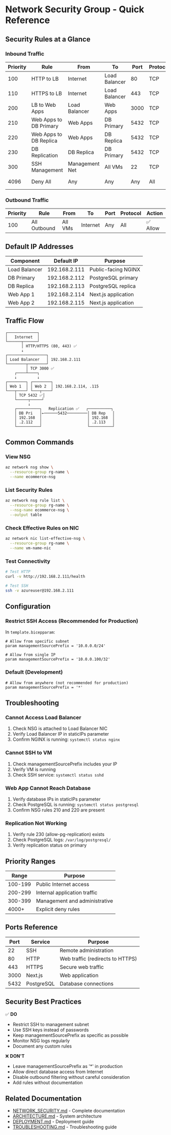# Network Security Group - Quick Reference

## Security Rules at a Glance

### Inbound Traffic

| Priority | Rule | From | To | Port | Protocol | Action |
|----------|------|------|-----|------|----------|--------|
| 100 | HTTP to LB | Internet | Load Balancer | 80 | TCP | ✅ Allow |
| 110 | HTTPS to LB | Internet | Load Balancer | 443 | TCP | ✅ Allow |
| 200 | LB to Web Apps | Load Balancer | Web Apps | 3000 | TCP | ✅ Allow |
| 210 | Web Apps to DB Primary | Web Apps | DB Primary | 5432 | TCP | ✅ Allow |
| 220 | Web Apps to DB Replica | Web Apps | DB Replica | 5432 | TCP | ✅ Allow |
| 230 | DB Replication | DB Replica | DB Primary | 5432 | TCP | ✅ Allow |
| 300 | SSH Management | Management Net | All VMs | 22 | TCP | ✅ Allow |
| 4096 | Deny All | Any | Any | Any | All | ❌ Deny |

### Outbound Traffic

| Priority | Rule | From | To | Port | Protocol | Action |
|----------|------|------|-----|------|----------|--------|
| 100 | All Outbound | All VMs | Internet | Any | All | ✅ Allow |

## Default IP Addresses

| Component | Default IP | Purpose |
|-----------|------------|---------|
| Load Balancer | 192.168.2.111 | Public-facing NGINX |
| DB Primary | 192.168.2.112 | PostgreSQL primary |
| DB Replica | 192.168.2.113 | PostgreSQL replica |
| Web App 1 | 192.168.2.114 | Next.js application |
| Web App 2 | 192.168.2.115 | Next.js application |

## Traffic Flow

```
┌─────────────┐
│   Internet  │
└──────┬──────┘
       │ HTTP/HTTPS (80, 443) ✅
       ↓
┌─────────────────┐
│ Load Balancer   │ 192.168.2.111
└────────┬────────┘
         │ TCP 3000 ✅
    ┌────┴────┐
    ↓         ↓
┌────────┐ ┌────────┐
│ Web 1  │ │ Web 2  │ 192.168.2.114, .115
└───┬────┘ └───┬────┘
    │ TCP 5432 ✅│
    └─────┬─────┘
          ↓
    ┌──────────┐   Replication ✅   ┌──────────┐
    │ DB Pri   │←──────5432─────────│ DB Rep   │
    │ 192.168  │                    │ 192.168  │
    │ .2.112   │                    │ .2.113   │
    └──────────┘                    └──────────┘
```

## Common Commands

### View NSG
```bash
az network nsg show \
  --resource-group rg-name \
  --name ecommerce-nsg
```

### List Security Rules
```bash
az network nsg rule list \
  --resource-group rg-name \
  --nsg-name ecommerce-nsg \
  --output table
```

### Check Effective Rules on NIC
```bash
az network nic list-effective-nsg \
  --resource-group rg-name \
  --name vm-name-nic
```

### Test Connectivity
```bash
# Test HTTP
curl -v http://192.168.2.111/health

# Test SSH
ssh -v azureuser@192.168.2.111
```

## Configuration

### Restrict SSH Access (Recommended for Production)

In `template.bicepparam`:
```bicep
# Allow from specific subnet
param managementSourcePrefix = '10.0.0.0/24'

# Allow from single IP
param managementSourcePrefix = '10.0.0.100/32'
```

### Default (Development)
```bicep
# Allow from anywhere (not recommended for production)
param managementSourcePrefix = '*'
```

## Troubleshooting

### Cannot Access Load Balancer
1. Check NSG is attached to Load Balancer NIC
2. Verify Load Balancer IP in staticIPs parameter
3. Confirm NGINX is running: `systemctl status nginx`

### Cannot SSH to VM
1. Check managementSourcePrefix includes your IP
2. Verify VM is running
3. Check SSH service: `systemctl status sshd`

### Web App Cannot Reach Database
1. Verify database IPs in staticIPs parameter
2. Check PostgreSQL is running: `systemctl status postgresql`
3. Confirm NSG rules 210 and 220 are present

### Replication Not Working
1. Verify rule 230 (allow-pg-replication) exists
2. Check PostgreSQL logs: `/var/log/postgresql/`
3. Verify replication status on primary

## Priority Ranges

| Range | Purpose |
|-------|---------|
| 100-199 | Public Internet access |
| 200-299 | Internal application traffic |
| 300-399 | Management and administrative |
| 4000+ | Explicit deny rules |

## Ports Reference

| Port | Service | Purpose |
|------|---------|---------|
| 22 | SSH | Remote administration |
| 80 | HTTP | Web traffic (redirects to HTTPS) |
| 443 | HTTPS | Secure web traffic |
| 3000 | Next.js | Web application |
| 5432 | PostgreSQL | Database connections |

## Security Best Practices

✅ **DO**
- Restrict SSH to management subnet
- Use SSH keys instead of passwords
- Keep managementSourcePrefix as specific as possible
- Monitor NSG logs regularly
- Document any custom rules

❌ **DON'T**
- Leave managementSourcePrefix as '*' in production
- Allow direct database access from Internet
- Disable outbound filtering without careful consideration
- Add rules without documentation

## Related Documentation

- [NETWORK_SECURITY.md](NETWORK_SECURITY.md) - Complete documentation
- [ARCHITECTURE.md](ARCHITECTURE.md) - System architecture
- [DEPLOYMENT.md](DEPLOYMENT.md) - Deployment guide
- [TROUBLESHOOTING.md](TROUBLESHOOTING.md) - Troubleshooting guide
